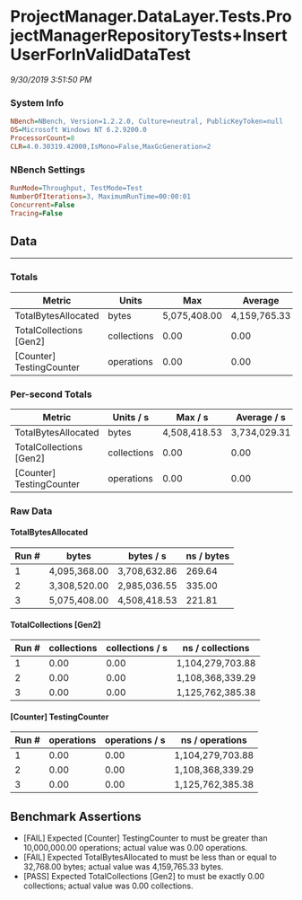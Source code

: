 ﻿# ProjectManager.DataLayer.Tests.ProjectManagerRepositoryTests+InsertUserForInValidDataTest
_9/30/2019 3:51:50 PM_
### System Info
```ini
NBench=NBench, Version=1.2.2.0, Culture=neutral, PublicKeyToken=null
OS=Microsoft Windows NT 6.2.9200.0
ProcessorCount=8
CLR=4.0.30319.42000,IsMono=False,MaxGcGeneration=2
```

### NBench Settings
```ini
RunMode=Throughput, TestMode=Test
NumberOfIterations=3, MaximumRunTime=00:00:01
Concurrent=False
Tracing=False
```

## Data
-------------------

### Totals
|          Metric |           Units |             Max |         Average |             Min |          StdDev |
|---------------- |---------------- |---------------- |---------------- |---------------- |---------------- |
|TotalBytesAllocated |           bytes |    5,075,408.00 |    4,159,765.33 |    3,308,520.00 |      885,202.56 |
|TotalCollections [Gen2] |     collections |            0.00 |            0.00 |            0.00 |            0.00 |
|[Counter] TestingCounter |      operations |            0.00 |            0.00 |            0.00 |            0.00 |

### Per-second Totals
|          Metric |       Units / s |         Max / s |     Average / s |         Min / s |      StdDev / s |
|---------------- |---------------- |---------------- |---------------- |---------------- |---------------- |
|TotalBytesAllocated |           bytes |    4,508,418.53 |    3,734,029.31 |    2,985,036.55 |      762,008.47 |
|TotalCollections [Gen2] |     collections |            0.00 |            0.00 |            0.00 |            0.00 |
|[Counter] TestingCounter |      operations |            0.00 |            0.00 |            0.00 |            0.00 |

### Raw Data
#### TotalBytesAllocated
|           Run # |           bytes |       bytes / s |      ns / bytes |
|---------------- |---------------- |---------------- |---------------- |
|               1 |    4,095,368.00 |    3,708,632.86 |          269.64 |
|               2 |    3,308,520.00 |    2,985,036.55 |          335.00 |
|               3 |    5,075,408.00 |    4,508,418.53 |          221.81 |

#### TotalCollections [Gen2]
|           Run # |     collections | collections / s |ns / collections |
|---------------- |---------------- |---------------- |---------------- |
|               1 |            0.00 |            0.00 |1,104,279,703.88 |
|               2 |            0.00 |            0.00 |1,108,368,339.29 |
|               3 |            0.00 |            0.00 |1,125,762,385.38 |

#### [Counter] TestingCounter
|           Run # |      operations |  operations / s | ns / operations |
|---------------- |---------------- |---------------- |---------------- |
|               1 |            0.00 |            0.00 |1,104,279,703.88 |
|               2 |            0.00 |            0.00 |1,108,368,339.29 |
|               3 |            0.00 |            0.00 |1,125,762,385.38 |


## Benchmark Assertions

* [FAIL] Expected [Counter] TestingCounter to must be greater than 10,000,000.00 operations; actual value was 0.00 operations.
* [FAIL] Expected TotalBytesAllocated to must be less than or equal to 32,768.00 bytes; actual value was 4,159,765.33 bytes.
* [PASS] Expected TotalCollections [Gen2] to must be exactly 0.00 collections; actual value was 0.00 collections.

